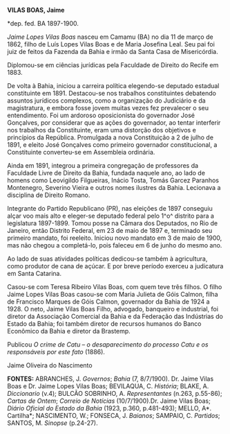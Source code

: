 **VILAS BOAS, Jaime**

\*dep. fed. BA 1897-1900.

*Jaime Lopes Vilas Boas* nasceu em Camamu (BA) no dia 11 de março de
1862, filho de Luís Lopes Vilas Boas e de Maria Josefina Leal. Seu pai
foi juiz de feitos da Fazenda da Bahia e irmão da Santa Casa de
Misericórdia.

Diplomou-se em ciências jurídicas pela Faculdade de Direito do Recife em
1883.

De volta à Bahia, iniciou a carreira política elegendo-se deputado
estadual constituinte em 1891. Destacou-se nos trabalhos constituintes
debatendo assuntos jurídicos complexos, como a organização do Judiciário
e da magistratura, e embora fosse jovem muitas vezes fez prevalecer o
seu entendimento. Foi um ardoroso oposicionista do governador José
Gonçalves, por considerar que as ações do governador, ao tentar
interferir nos trabalhos da Constituinte, eram uma distorção dos
objetivos e princípios da República. Promulgada a nova Constituição a 2
de julho de 1891, e eleito José Gonçalves como primeiro governador
constitucional, a Constituinte converteu-se em Assembleia ordinária.

Ainda em 1891, integrou a primeira congregação de professores da
Faculdade Livre de Direito da Bahia, fundada naquele ano, ao lado de
homens como Leovigildo Filgueiras, Inácio Tosta, Tomás Garcez Paranhos
Montenegro, Severino Vieira e outros nomes ilustres da Bahia. Lecionava
a disciplina de Direito Romano.

Integrante do Partido Republicano (PR), nas eleições de 1897 conseguiu
alçar voo mais alto e eleger-se deputado federal pelo 1^o^ distrito para
a legislatura 1897-1899. Tomou posse na Câmara dos Deputados, no Rio de
Janeiro, então Distrito Federal, em 23 de maio de 1897 e, terminado seu
primeiro mandato, foi reeleito. Iniciou novo mandato em 3 de maio de
1900, mas não chegou a completá-lo, pois faleceu em 6 de junho do mesmo
ano.

Ao lado de suas atividades políticas dedicou-se também à agricultura,
como produtor de cana de açúcar. E por breve período exerceu a
judicatura em Santa Catarina.

Casou-se com Teresa Ribeiro Vilas Boas, com quem teve três filhos. O
filho Jaime Lopes Vilas Boas casou-se com Maria Julieta de Góis Calmon,
filha de Francisco Marques de Góis Calmon, governador da Bahia de 1924 a
1928. O neto, Jaime Vilas Boas Filho, advogado, banqueiro e industrial,
foi diretor da Associação Comercial da Bahia e da Federação das
Indústrias do Estado da Bahia; foi também diretor de recursos humanos do
Banco Econômico da Bahia e diretor da Brastemp.

Publicou *O crime de Catu – o desaparecimento do processo Catu e os
responsáveis por este fato* (1886).

Jaime Oliveira do Nascimento

**FONTES:** ABRANCHES, J. *Governos*; *Bahia* (7, 8/7/1900). Dr. Jaime
Vilas Boas e Dr. Jaime Lopes Vilas Boas; BEVILAQUA, C. *História*;
BLAKE, A. *Diccionario* (v.4); BULCÃO SOBRINHO, A. *Representantes*
(n.263, p.55-86); *Cartas de Ontem*; *Correio de Notícias*
(10/7/1900).Dr. Jaime Vilas Boas; *Diário Oficial do Estado da Bahia*
(1923, p.360, p.481-493); MELLO, A*. Cartilha*; NASCIMENTO, W.; FONSECA,
J. *Baianos*; SAMPAIO, C. *Partidos*; SANTOS, M. *Sinopse* (p.24-27).
